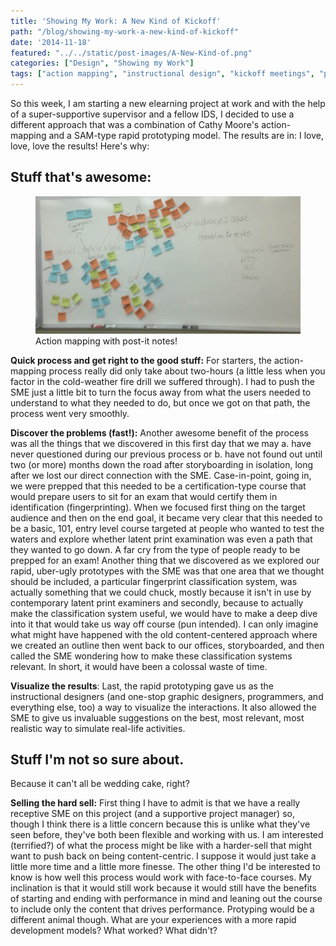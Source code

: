```yaml
---
title: 'Showing My Work: A New Kind of Kickoff'
path: "/blog/showing-my-work-a-new-kind-of-kickoff"
date: '2014-11-18'
featured: "../../static/post-images/A-New-Kind-of.png"
categories: ["Design", "Showing my Work"]
tags: ["action mapping", "instructional design", "kickoff meetings", "process", "prototyping", "rapid prototyping", "SAM"]
---
```


So this week, I am starting a new elearning project at work and with the help of a super-supportive supervisor and a fellow IDS, I decided to use a different approach that was a combination of Cathy Moore's action-mapping and a SAM-type rapid prototyping model. The results are in: I love, love, love the results! Here's why:

## Stuff that's awesome:

<figure>
  <img src="../../static/post-images/action-mapping-withstickies.jpg" alt="action mapping" />
  <figcaption>Action mapping with post-it notes!</figcaption>
</figure>

**Quick process and get right to the good stuff:** For starters, the action-mapping process really did only take about two-hours (a little less when you factor in the cold-weather fire drill we suffered through). I had to push the SME just a little bit to turn the focus away from what the users needed to understand to what they needed to do, but once we got on that path, the process went very smoothly.

**Discover the problems (fast!):** Another awesome benefit of the process was all the things that we discovered in this first day that we may a. have never questioned during our previous process or b. have not found out until two (or more) months down the road after storyboarding in isolation, long after we lost our direct connection with the SME. Case-in-point, going in, we were prepped that this needed to be a certification-type course that would prepare users to sit for an exam that would certify them in identification (fingerprinting). When we focused first thing on the target audience and then on the end goal, it became very clear that this needed to be a basic, 101, entry level course targeted at people who wanted to test the waters and explore whether latent print examination was even a path that they wanted to go down. A far cry from the type of people ready to be prepped for an exam! Another thing that we discovered as we explored our rapid, uber-ugly prototypes with the SME was that one area that we thought should be included, a particular fingerprint classification system, was actually something that we could chuck, mostly because it isn't in use by contemporary latent print examiners and secondly, because to actually make the classification system useful, we would have to make a deep dive into it that would take us way off course (pun intended). I can only imagine what might have happened with the old content-centered approach where we created an outline then went back to our offices, storyboarded, and then called the SME wondering how to make these classification systems relevant. In short, it would have been a colossal waste of time.

**Visualize the results**: Last, the rapid prototyping gave us as the instructional designers (and one-stop graphic designers, programmers, and everything else, too) a way to visualize the interactions. It also allowed the SME to give us invaluable suggestions on the best, most relevant, most realistic way to simulate real-life activities.

## Stuff I'm not so sure about.

Because it can't all be wedding cake, right?

**Selling the hard sell:** First thing I have to admit is that we have a really receptive SME on this project (and a supportive project manager) so, though I think there is a little concern because this is unlike what they've seen before, they've both been flexible and working with us. I am interested (terrified?) of what the process might be like with a harder-sell that might want to push back on being content-centric. I suppose it would just take a little more time and a little more finesse. The other thing I'd be interested to know is how well this process would work with face-to-face courses. My inclination is that it would still work because it would still have the benefits of starting and ending with performance in mind and leaning out the course to include only the content that drives performance. Protyping would be a different animal though. What are your experiences with a more rapid development models? What worked? What didn't?
